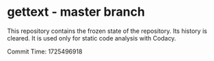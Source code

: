 # gettext - master branch

This repository contains the frozen state of the repository.
Its history is cleared. It is used only for static code
analysis with Codacy.

Commit Time: 1725496918